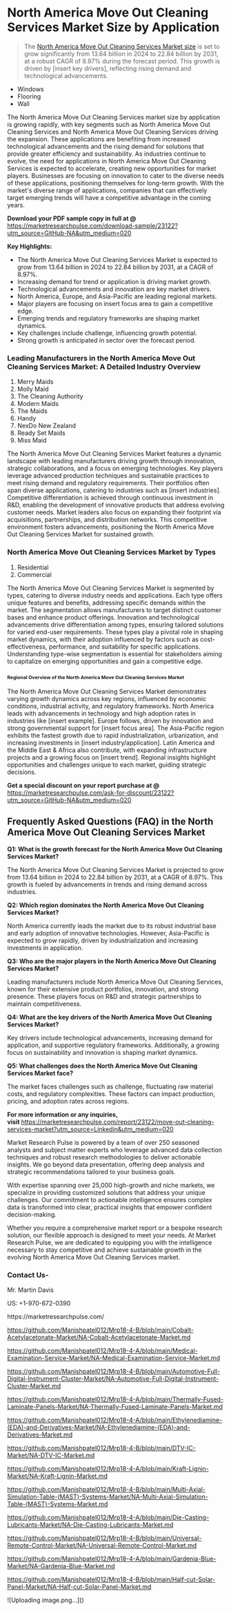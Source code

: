 <h1>North America Move Out Cleaning Services Market&nbsp;Size by Application</h1><blockquote><p>The <a href="https://marketresearchpulse.com/download-sample/23122?utm_source=GitHub-NA&amp;utm_medium=020">North America Move Out Cleaning Services Market size</a> is set to grow significantly from 13.64 billion in 2024 to 22.84 billion by 2031, at a robust CAGR of 8.97% during the forecast period. This growth is driven by [insert key drivers], reflecting rising demand and technological advancements.</p></blockquote><ul><li>Windows<li> Flooring<li> Wall</li></ul><p>The North America Move Out Cleaning Services market size by application is growing rapidly, with key segments such as North America Move Out Cleaning Services and North America Move Out Cleaning Services driving the expansion. These applications are benefiting from increased technological advancements and the rising demand for solutions that provide greater efficiency and sustainability. As industries continue to evolve, the need for applications in North America Move Out Cleaning Services is expected to accelerate, creating new opportunities for market players. Businesses are focusing on innovation to cater to the diverse needs of these applications, positioning themselves for long-term growth. With the market's diverse range of applications, companies that can effectively target emerging trends will have a competitive advantage in the coming years.</p><p><strong>Download your PDF sample copy in full at @ </strong><a href="https://marketresearchpulse.com/download-sample/23122?utm_source=GitHub-NA&amp;utm_medium=020">https://marketresearchpulse.com/download-sample/23122?utm_source=GitHub-NA&amp;utm_medium=020</a></p><p><strong>Key Highlights: </strong></p><ul><li>The North America Move Out Cleaning Services Market is expected to grow from 13.64 billion in 2024 to 22.84 billion by 2031, at a CAGR of 8.97%.</li><li>Increasing demand for trend or application is driving market growth.</li><li>Technological advancements and innovation are key market drivers.</li><li>North America, Europe, and Asia-Pacific are leading regional markets.</li><li>Major players are focusing on insert focus area to gain a competitive edge.</li><li>Emerging trends and regulatory frameworks are shaping market dynamics.</li><li>Key challenges include challenge, influencing growth potential.</li><li>Strong growth is anticipated in sector over the forecast period.</li></ul><h3>Leading Manufacturers in the North America Move Out Cleaning Services Market: A Detailed Industry Overview</h3><ol><li>Merry Maids</li><li>Molly Maid</li><li>The Cleaning Authority</li><li>Modern Maids</li><li>The Maids</li><li>Handy</li><li>NexDo New Zealand</li><li>Ready Set Maids</li><li>Miss Maid</li></ol><div class="flex max-w-full flex-col flex-grow"><div class="min-h-8 text-message flex w-full flex-col items-end gap-2 whitespace-normal break-words [.text-message+&amp;]:mt-5" dir="auto" data-message-author-role="assistant" data-message-id="fd8432e4-4910-450d-b182-61b7bfb0a01f" data-message-model-slug="gpt-4o"><div class="flex w-full flex-col gap-1 empty:hidden first:pt-[3px]"><div class="markdown prose w-full break-words dark:prose-invert light"><p>The North America Move Out Cleaning Services Market features a dynamic landscape with leading manufacturers driving growth through innovation, strategic collaborations, and a focus on emerging technologies. Key players leverage advanced production techniques and sustainable practices to meet rising demand and regulatory requirements. Their portfolios often span diverse applications, catering to industries such as [insert industries]. Competitive differentiation is achieved through continuous investment in R&amp;D, enabling the development of innovative products that address evolving customer needs. Market leaders also focus on expanding their footprint via acquisitions, partnerships, and distribution networks. This competitive environment fosters advancements, positioning the North America Move Out Cleaning Services Market for sustained growth.</p></div></div></div></div><h3>North America Move Out Cleaning Services Market by Types</h3><ol><li>Residential<li> Commercial</li></ol><div class="flex max-w-full flex-col flex-grow"><div class="min-h-8 text-message flex w-full flex-col items-end gap-2 whitespace-normal break-words [.text-message+&amp;]:mt-5" dir="auto" data-message-author-role="assistant" data-message-id="084470be-0bb7-4664-bddf-5156b4f41249" data-message-model-slug="gpt-4o-mini"><div class="flex w-full flex-col gap-1 empty:hidden first:pt-[3px]"><div class="markdown prose w-full break-words dark:prose-invert light"><p>The North America Move Out Cleaning Services Market is segmented by types, catering to diverse industry needs and applications. Each type offers unique features and benefits, addressing specific demands within the market. The segmentation allows manufacturers to target distinct customer bases and enhance product offerings. Innovation and technological advancements drive differentiation among types, ensuring tailored solutions for varied end-user requirements. These types play a pivotal role in shaping market dynamics, with their adoption influenced by factors such as cost-effectiveness, performance, and suitability for specific applications. Understanding type-wise segmentation is essential for stakeholders aiming to capitalize on emerging opportunities and gain a competitive edge.</p></div></div></div></div><h3><span style="font-size: 11px;">Regional Overview of the North America Move Out Cleaning Services Market</span></h3><div class="flex max-w-full flex-col flex-grow"><div class="min-h-8 text-message flex w-full flex-col items-end gap-2 whitespace-normal break-words [.text-message+&amp;]:mt-5" dir="auto" data-message-author-role="assistant" data-message-id="e9038762-ce64-4e30-91c9-9bd413514231" data-message-model-slug="gpt-4o-mini"><div class="flex w-full flex-col gap-1 empty:hidden first:pt-[3px]"><div class="markdown prose w-full break-words dark:prose-invert light"><p>The North America Move Out Cleaning Services Market demonstrates varying growth dynamics across key regions, influenced by economic conditions, industrial activity, and regulatory frameworks. North America leads with advancements in technology and high adoption rates in industries like [insert example]. Europe follows, driven by innovation and strong governmental support for [insert focus area]. The Asia-Pacific region exhibits the fastest growth due to rapid industrialization, urbanization, and increasing investments in [insert industry/application]. Latin America and the Middle East &amp; Africa also contribute, with expanding infrastructure projects and a growing focus on [insert trend]. Regional insights highlight opportunities and challenges unique to each market, guiding strategic decisions.</p></div></div></div></div><p><strong>Get a special discount on your report purchase at @ </strong><a href="https://marketresearchpulse.com/ask-for-discount/23122?utm_source=GitHub-NA&amp;utm_medium=020">https://marketresearchpulse.com/ask-for-discount/23122?utm_source=GitHub-NA&amp;utm_medium=020</a></p><h2>Frequently Asked Questions (FAQ) in the North America Move Out Cleaning Services Market</h2><p><strong>Q1: What is the growth forecast for the North America Move Out Cleaning Services Market?</strong></p><p>The North America Move Out Cleaning Services Market is projected to grow from 13.64 billion in 2024 to 22.84 billion by 2031, at a CAGR of 8.97%. This growth is fueled by advancements in trends and rising demand across industries.</p><p><strong>Q2: Which region dominates the North America Move Out Cleaning Services Market?</strong></p><p>North America currently leads the market due to its robust industrial base and early adoption of innovative technologies. However, Asia-Pacific is expected to grow rapidly, driven by industrialization and increasing investments in application.</p><p><strong>Q3: Who are the major players in the North America Move Out Cleaning Services Market?</strong></p><p>Leading manufacturers include North America Move Out Cleaning Services, known for their extensive product portfolios, innovation, and strong presence. These players focus on R&amp;D and strategic partnerships to maintain competitiveness.</p><p><strong>Q4: What are the key drivers of the North America Move Out Cleaning Services Market?</strong></p><p>Key drivers include technological advancements, increasing demand for application, and supportive regulatory frameworks. Additionally, a growing focus on sustainability and innovation is shaping market dynamics.</p><p><strong>Q5: What challenges does the North America Move Out Cleaning Services Market face?</strong></p><p>The market faces challenges such as challenge, fluctuating raw material costs, and regulatory complexities. These factors can impact production, pricing, and adoption rates across regions.</p><p><strong>For more information or any inquiries, visit&nbsp;</strong><a href="https://marketresearchpulse.com/report/23122/move-out-cleaning-services-market?utm_source=Linkedin&utm_medium=020">https://marketresearchpulse.com/report/23122/move-out-cleaning-services-market?utm_source=Linkedin&utm_medium=020</a></p><p>Market Research Pulse is powered by a team of over 250 seasoned analysts and subject matter experts who leverage advanced data collection techniques and robust research methodologies to deliver actionable insights. We go beyond data presentation, offering deep analysis and strategic recommendations tailored to your business goals.</p><p>With expertise spanning over 25,000 high-growth and niche markets, we specialize in providing customized solutions that address your unique challenges. Our commitment to actionable intelligence ensures complex data is transformed into clear, practical insights that empower confident decision-making.</p><p>Whether you require a comprehensive market report or a bespoke research solution, our flexible approach is designed to meet your needs. At Market Research Pulse, we are dedicated to equipping you with the intelligence necessary to stay competitive and achieve sustainable growth in the evolving North America Move Out Cleaning Services market.</p><h3><strong>Contact Us-</strong></h3><p>Mr. Martin Davis</p><p>US: +1-970-672-0390</p><p>https://marketresearchpulse.com/</p><p><a href="https://github.com/Manishpatel012/Mrp18-4-B/blob/main/Cobalt-Acetylacetonate-Market/NA-Cobalt-Acetylacetonate-Market.md">https://github.com/Manishpatel012/Mrp18-4-B/blob/main/Cobalt-Acetylacetonate-Market/NA-Cobalt-Acetylacetonate-Market.md</a></p><p><a href="https://github.com/Manishpatel012/Mrp18-4-A/blob/main/Medical-Examination-Service-Market/NA-Medical-Examination-Service-Market.md">https://github.com/Manishpatel012/Mrp18-4-A/blob/main/Medical-Examination-Service-Market/NA-Medical-Examination-Service-Market.md</a></p><p><a href="https://github.com/Manishpatel012/Mrp18-4-B/blob/main/Automotive-Full-Digital-Instrument-Cluster-Market/NA-Automotive-Full-Digital-Instrument-Cluster-Market.md">https://github.com/Manishpatel012/Mrp18-4-B/blob/main/Automotive-Full-Digital-Instrument-Cluster-Market/NA-Automotive-Full-Digital-Instrument-Cluster-Market.md</a></p><p><a href="https://github.com/Manishpatel012/Mrp18-4-A/blob/main/Thermally-Fused-Laminate-Panels-Market/NA-Thermally-Fused-Laminate-Panels-Market.md">https://github.com/Manishpatel012/Mrp18-4-A/blob/main/Thermally-Fused-Laminate-Panels-Market/NA-Thermally-Fused-Laminate-Panels-Market.md</a></p><p><a href="https://github.com/Manishpatel012/Mrp18-4-A/blob/main/Ethylenediamine-(EDA)-and-Derivatives-Market/NA-Ethylenediamine-(EDA)-and-Derivatives-Market.md">https://github.com/Manishpatel012/Mrp18-4-A/blob/main/Ethylenediamine-(EDA)-and-Derivatives-Market/NA-Ethylenediamine-(EDA)-and-Derivatives-Market.md</a></p><p><a href="https://github.com/Manishpatel012/Mrp18-4-B/blob/main/DTV-IC-Market/NA-DTV-IC-Market.md">https://github.com/Manishpatel012/Mrp18-4-B/blob/main/DTV-IC-Market/NA-DTV-IC-Market.md</a></p><p><a href="https://github.com/Manishpatel012/Mrp18-4-A/blob/main/Kraft-Lignin-Market/NA-Kraft-Lignin-Market.md">https://github.com/Manishpatel012/Mrp18-4-A/blob/main/Kraft-Lignin-Market/NA-Kraft-Lignin-Market.md</a></p><p><a href="https://github.com/Manishpatel012/Mrp18-4-B/blob/main/Multi-Axial-Simulation-Table-(MAST)-Systems-Market/NA-Multi-Axial-Simulation-Table-(MAST)-Systems-Market.md">https://github.com/Manishpatel012/Mrp18-4-B/blob/main/Multi-Axial-Simulation-Table-(MAST)-Systems-Market/NA-Multi-Axial-Simulation-Table-(MAST)-Systems-Market.md</a></p><p><a href="https://github.com/Manishpatel012/Mrp18-4-A/blob/main/Die-Casting-Lubricants-Market/NA-Die-Casting-Lubricants-Market.md">https://github.com/Manishpatel012/Mrp18-4-A/blob/main/Die-Casting-Lubricants-Market/NA-Die-Casting-Lubricants-Market.md</a></p><p><a href="https://github.com/Manishpatel012/Mrp18-4-B/blob/main/Universal-Remote-Control-Market/NA-Universal-Remote-Control-Market.md">https://github.com/Manishpatel012/Mrp18-4-B/blob/main/Universal-Remote-Control-Market/NA-Universal-Remote-Control-Market.md</a></p><p><a href="https://github.com/Manishpatel012/Mrp18-4-A/blob/main/Gardenia-Blue-Market/NA-Gardenia-Blue-Market.md">https://github.com/Manishpatel012/Mrp18-4-A/blob/main/Gardenia-Blue-Market/NA-Gardenia-Blue-Market.md</a></p><p><a href="https://github.com/Manishpatel012/Mrp18-4-B/blob/main/Half-cut-Solar-Panel-Market/NA-Half-cut-Solar-Panel-Market.md">https://github.com/Manishpatel012/Mrp18-4-B/blob/main/Half-cut-Solar-Panel-Market/NA-Half-cut-Solar-Panel-Market.md</a></p>
![Uploading image.png…]()
